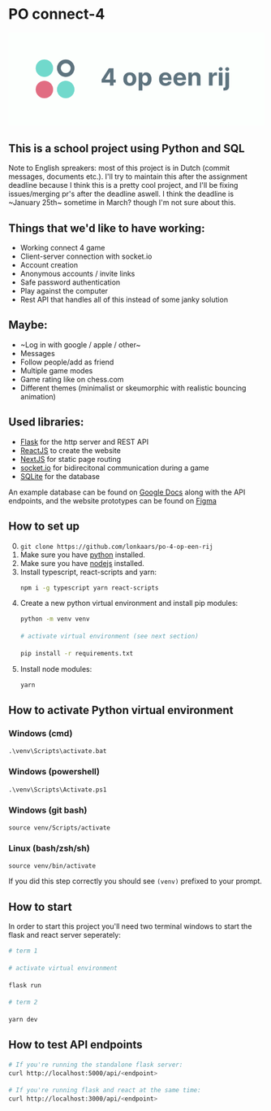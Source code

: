 # PO connect-4

<div style="text-align: center;"><img src="./banner.png"/></div>

## This is a school project using Python and SQL

Note to English spreakers: most of this project is in Dutch (commit messages, documents etc.). I'll try to maintain this after the assignment deadline because I think this is a pretty cool project, and I'll be fixing issues/merging pr's after the deadline aswell. I think the deadline is ~January 25th~ sometime in March? though I'm not sure about this.

## Things that we'd like to have working:

- Working connect 4 game
- Client-server connection with socket.io
- Account creation
- Anonymous accounts / invite links
- Safe password authentication
- Play against the computer
- Rest API that handles all of this instead of some janky solution

## Maybe:

- ~Log in with google / apple / other~
- Messages
- Follow people/add as friend
- Multiple game modes
- Game rating like on chess.com
- Different themes (minimalist or skeumorphic with realistic bouncing animation)

## Used libraries:

- [Flask](https://flask.palletsprojects.com/) for the http server and REST API
- [ReactJS](https://reactjs.org/) to create the website
- [NextJS](https://nextjs.org/) for static page routing
- [socket.io](https://socket.io/) for bidirecitonal communication during a game
- [SQLite](https://sqlite.org/index.html) for the database

An example database can be found on [Google Docs](https://docs.google.com/spreadsheets/d/1mDN9IUqRIMjr_9RmLxKybjIgVuaUadalmPEFnG-XeJg/edit?usp=sharing) along with the API endpoints, and the website prototypes can be found on [Figma](https://www.figma.com/file/rTciVQApAe6cwrH1Prl5Wn/4-op-een-rij?node-id=0%3A1)

## How to set up

0. `git clone https://github.com/lonkaars/po-4-op-een-rij`
1. Make sure you have [python](https://python.org/downloads) installed.
2. Make sure you have [nodejs](https://nodejs.org/en/download) installed.
3. Install typescript, react-scripts and yarn:
	```sh
	npm i -g typescript yarn react-scripts
	```
4. Create a new python virtual environment and install pip modules:
	```sh
	python -m venv venv
	
	# activate virtual environment (see next section)

	pip install -r requirements.txt
	```
5. Install node modules:
	```sh
	yarn
	```

## How to activate Python virtual environment

### Windows (cmd)

```
.\venv\Scripts\activate.bat
```

### Windows (powershell)

```
.\venv\Scripts\Activate.ps1
```

### Windows (git bash)

```
source venv/Scripts/activate
```

### Linux (bash/zsh/sh)

```
source venv/bin/activate
```

If you did this step correctly you should see `(venv)` prefixed to your prompt.

## How to start

In order to start this project you'll need two terminal windows to start the flask and react server seperately:

```sh
# term 1

# activate virtual environment

flask run

# term 2

yarn dev
```

## How to test API endpoints
```sh
# If you're running the standalone flask server:
curl http://localhost:5000/api/<endpoint>

# If you're running flask and react at the same time:
curl http://localhost:3000/api/<endpoint>
```

